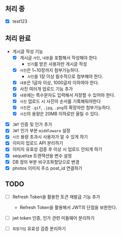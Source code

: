 ## 처리 중
- [x] test123
## 처리 완료
-  게시글 작성 기능
    - [x]  게시글 `사진`, `내용`을 포함해서 작성해야 한다.
        - `인가`를 받은 사용자만 게시글 작성
    - [x]  `사진`은 1~10장까지 첨부가능하다.
        - `사진`을 1장 이상 필수적으로 첨부해야 한다.
    - [x]  `내용`은 1글자 이상, 1000글자 이하여야 한다.
    - [x] 사진 여러개 업로드 기능 추가
    - [x]  `내용`에는 특수문자도 입력해서 저장할 수 있어야 한다.
    - [x]  `사진` 업로드 시 사진의 순서를 기록해둬야한다
    - [x]  `사진`은 `.gif`, `.jpg`, `.png`의 확장자만 첨부가능하다.
    - [x]  `사진`의 용량은 20MB 이하로만 올릴 수 있다.
- [x] `JWT` 인증 및 인가 추가
- [x] `JWT` 인가 부분 `middleware` 설정
- [x] `사진` 용량 초과시 사용자가 알 수 있게 하기
- [x] 이미지 업로드 API 분리하기
- [x] 이미지 유효성 검증 후 이상 시 업로드 안되게 하기
- [x] sequelize 트랜잭션용 변수 설정
- [x] DB 정의 부분 비구조화할당으로 변경
- [x] photos 이미지 주소 post_id 연결하기

## TODO
- [ ] Refresh Token을 활용한 토큰 재발급 기능 추가
    - Refresh Token을 활용해서 JWT의 단점을 보완한다.
- [ ] jwt token 인증, 인가 관련 미들웨어 분리하기
- [ ] `회원가입` 유효성 검증 분리하기

